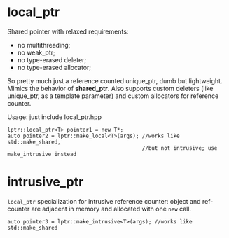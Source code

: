 # local_ptr
Shared pointer with relaxed requirements:
- no multithreading;
- no weak_ptr;
- no type-erased deleter;
- no type-erased allocator;

So pretty much just a reference counted unique_ptr, dumb but lightweight.  
Mimics the behavior of **shared_ptr**.
Also supports custom deleters (like unique_ptr, as a template parameter) and custom allocators for reference counter.

Usage: just include local_ptr.hpp

    lptr::local_ptr<T> pointer1 = new T*;  
    auto pointer2 = lptr::make_local<T>(args); //works like std::make_shared,
                                               //but not intrusive; use make_intrusive instead

# intrusive_ptr
`local_ptr` specialization for intrusive reference counter: object and ref-counter are adjacent in memory and allocated with one `new` call.

    auto pointer3 = lptr::make_intrusive<T>(args); //works like std::make_shared
